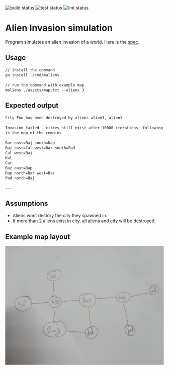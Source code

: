 ![build status](https://github.com/shravanshetty1/mad-aliens/actions/workflows/build.yml/badge.svg)
![test status](https://github.com/shravanshetty1/mad-aliens/actions/workflows/test.yml/badge.svg)
![lint status](https://github.com/shravanshetty1/mad-aliens/actions/workflows/lint.yml/badge.svg)

# Alien Invasion simulation

Program simulates an alien invasion of a world. Here is the [spec](./docs/spec.pdf).

## Usage
```
// install the command
go install ./cmd/maliens

// run the command with example map
maliens ./assets/map.txt --aliens 3
```

## Expected output
```
City Foo has been destroyed by aliens alien3, alien1
---
Invasion failed - cities still exist after 10000 iterations, following is the map of the remains
---
Bar east=Baj south=Dap
Baj east=Cal west=Bar south=Pad
Cal west=Baj
Kal
Car
Baz east=Dap
Dap north=Bar west=Baz
Pad north=Baj

---
```

## Assumptions
* Aliens wont destory the city they spawned in.
* If more than 2 aliens exist in city, all aliens and city will be destroyed.

## Example map layout
![](./assets/layout.jpeg)